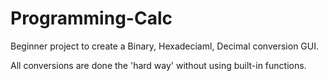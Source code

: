 # Programming-Calc
Beginner project to create a Binary, Hexadeciaml, Decimal conversion GUI.

All conversions are done the 'hard way' without using built-in functions.

